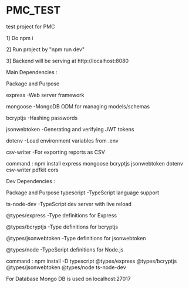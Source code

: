 # PMC_TEST
test project for PMC

1] Do npm i

2] Run project by "npm run dev"

3] Backend will be serving at http://localhost:8080

Main Dependencies :

Package	and Purpose

express 	-Web server framework

mongoose	-MongoDB ODM for managing models/schemas

bcryptjs	-Hashing passwords

jsonwebtoken	-Generating and verifying JWT tokens

dotenv	-Load environment variables from .env

csv-writer	-For exporting reports as CSV


command : npm install express mongoose bcryptjs jsonwebtoken dotenv csv-writer pdfkit cors


Dev Dependencies :

Package	and Purpose
typescript	-TypeScript language support


ts-node-dev	-TypeScript dev server with live reload

@types/express	-Type definitions for Express

@types/bcryptjs	-Type definitions for bcryptjs

@types/jsonwebtoken	-Type definitions for jsonwebtoken

@types/node	-TypeScript definitions for Node.js

command : npm install -D typescript @types/express @types/bcryptjs @types/jsonwebtoken @types/node ts-node-dev


For Database Mongo DB is used on localhost:27017